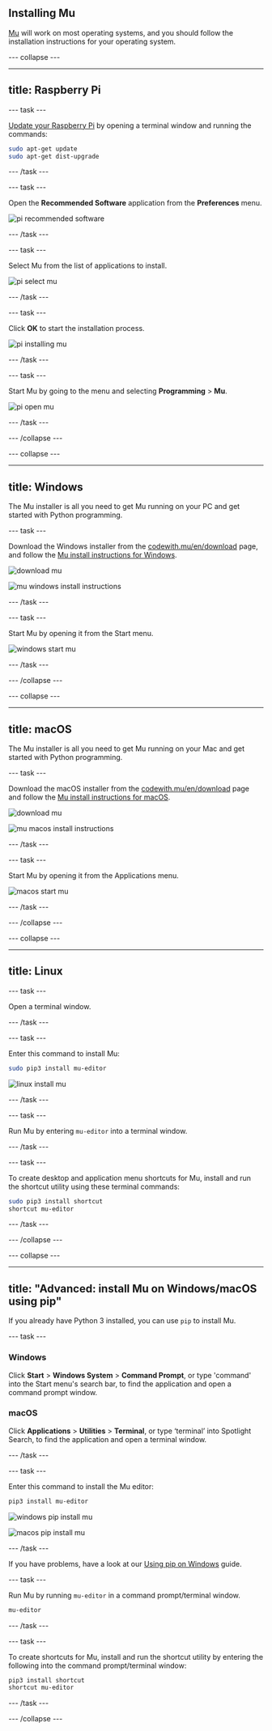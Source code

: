 ## Installing Mu

[Mu](https://codewith.mu) will work on most operating systems, and you should follow the installation instructions for your operating system.

--- collapse ---

---
title: Raspberry Pi
---

--- task ---

[Update your Raspberry Pi](https://www.raspberrypi.org/documentation/raspbian/updating.md) by opening a terminal window and running the commands:

```bash
sudo apt-get update
sudo apt-get dist-upgrade
```

--- /task ---

--- task ---

Open the **Recommended Software** application from the **Preferences** menu.

![pi recommended software](images/pi-rec-software.png)

--- /task ---

--- task ---

Select Mu from the list of applications to install.

![pi select mu](images/pi-rec-software-select-annotated.png)

--- /task ---

--- task ---

Click **OK** to start the installation process.

![pi installing mu](images/pi-rec-software-install.png)

--- /task ---

--- task ---

Start Mu by going to the menu and selecting **Programming** > **Mu**.

![pi open mu](images/pi_open_mu.PNG)

--- /task ---

--- /collapse ---

--- collapse ---

---
title: Windows
---

The Mu installer is all you need to get Mu running on your PC and get started with Python programming.

--- task ---

Download the Windows installer from the [codewith.mu/en/download](https://codewith.mu/en/download) page, and follow the [Mu install instructions for Windows](https://codewith.mu/en/howto/install_windows).

![download mu](images/download_mu.PNG)

![mu windows install instructions](images/windows_install_instructions.PNG)

--- /task ---

--- task ---

Start Mu by opening it from the Start menu.

![windows start mu](images/windows_start_mu.png)

--- /task ---

--- /collapse ---

--- collapse ---

---
title: macOS
---

The Mu installer is all you need to get Mu running on your Mac and get started with Python programming.

--- task ---

Download the macOS installer from the [codewith.mu/en/download](https://codewith.mu/en/download) page and follow the [Mu install instructions for macOS](https://codewith.mu/en/howto/install_macos).

![download mu](images/download_mu.PNG)

![mu macos install instructions](images/macos_install_instructions.PNG)

--- /task ---

--- task ---

Start Mu by opening it from the Applications menu.

![macos start mu](images/macos_start_mu.png)

--- /task ---

--- /collapse ---

--- collapse ---

---
title: Linux
---

--- task ---

Open a terminal window.

--- /task ---

--- task ---

Enter this command to install Mu:

```bash
sudo pip3 install mu-editor
```

![linux install mu](images/linux_install_mu.gif)

--- /task ---

--- task ---

Run Mu by entering `mu-editor` into a terminal window.

--- /task ---

--- task ---

To create desktop and application menu shortcuts for Mu, install and run the shortcut utility using these terminal commands:

```bash
sudo pip3 install shortcut
shortcut mu-editor
```

--- /task ---

--- /collapse ---

--- collapse ---

---
title: "Advanced: install Mu on Windows/macOS using pip"
---

If you already have Python 3 installed, you can use `pip` to install Mu.

--- task ---

### Windows

Click **Start** > **Windows System** > **Command Prompt**, or type 'command' into the Start menu's search bar, to find the application and open a command prompt window.

### macOS

Click **Applications** > **Utilities** > **Terminal**, or type ‘terminal’ into Spotlight Search, to find the application and open a terminal window.

--- /task ---

--- task ---

Enter this command to install the Mu editor:

```bash
pip3 install mu-editor
```

![windows pip install mu](images/windows_install_mu.gif)

![macos pip install mu](images/mac_install_mu.gif)

--- /task ---

If you have problems, have a look at our [Using pip on Windows](https://projects.raspberrypi.org/en/projects/using-pip-on-windows) guide.

--- task ---

Run Mu by running `mu-editor` in a command prompt/terminal window.

```bash
mu-editor
```

--- /task ---

--- task ---

To create shortcuts for Mu, install and run the shortcut utility by entering the following into the command prompt/terminal window:

```bash
pip3 install shortcut
shortcut mu-editor
```

--- /task ---

--- /collapse ---

